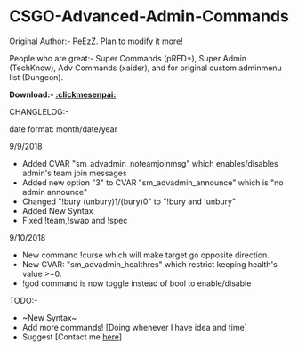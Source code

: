 # CSGO-Advanced-Admin-Commands
Original Author:- PeEzZ. Plan to modify it more!

People who are great:- Super Commands (pRED*), Super Admin (TechKnow), Adv Commands (xaider), and for original custom adminmenu list (Dungeon).

**Download:- [:clickmesenpai:](https://github.com/Cruze03/CSGO-Advanced-Admin-Commands/releases)**


CHANGLELOG:-

date format: month/date/year

9/9/2018

* Added CVAR "sm_advadmin_noteamjoinmsg" which enables/disables admin's team join messages
* Added new option "3" to CVAR "sm_advadmin_announce" which is "no admin announce"
* Changed "!bury (unbury)1/(bury)0" to "!bury and !unbury"
* Added New Syntax
* Fixed !team,!swap and !spec

9/10/2018

* New command !curse which will make target go opposite direction.
* New CVAR: "sm_advadmin_healthres" which restrict keeping health's value >=0.
* !god command is now toggle instead of bool to enable/disable

TODO:-
* ~New Syntax~
* Add more commands! [Doing whenever I have idea and time] 
* Suggest [Contact me [here](http://steamcommunity.com/profiles/76561198132924835)]
